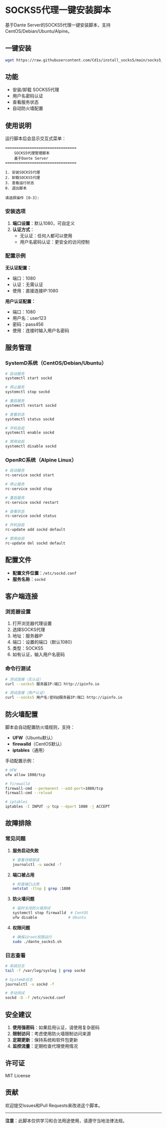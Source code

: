 # SOCKS5代理一键安装脚本

基于Dante Server的SOCKS5代理一键安装脚本，支持CentOS/Debian/Ubuntu/Alpine。

## 一键安装

```bash
wget https://raw.githubusercontent.com/Cd1s/install_socks5/main/socks5_dante.sh && chmod +x socks5_dante.sh && ./socks5_dante.sh
```

## 功能

- 安装/卸载 SOCKS5代理
- 用户名密码认证
- 查看服务状态
- 自动防火墙配置

## 使用说明

运行脚本后会显示交互式菜单：

```
================================
    SOCKS5代理管理脚本
    基于Dante Server
================================

1. 安装SOCKS5代理
2. 卸载SOCKS5代理
3. 查看运行状态
0. 退出脚本

请选择操作 [0-3]:
```

### 安装选项

1. **端口设置**：默认1080，可自定义
2. **认证方式**：
   - 无认证：任何人都可以使用
   - 用户名密码认证：更安全的访问控制

### 配置示例

**无认证配置：**
- 端口：1080
- 认证：无需认证
- 使用：直接连接IP:1080

**用户认证配置：**
- 端口：1080
- 用户名：user123
- 密码：pass456
- 使用：连接时输入用户名密码

## 服务管理

### SystemD系统（CentOS/Debian/Ubuntu）

```bash
# 启动服务
systemctl start sockd

# 停止服务
systemctl stop sockd

# 重启服务
systemctl restart sockd

# 查看状态
systemctl status sockd

# 开机自启
systemctl enable sockd

# 禁用自启
systemctl disable sockd
```

### OpenRC系统（Alpine Linux）

```bash
# 启动服务
rc-service sockd start

# 停止服务
rc-service sockd stop

# 重启服务
rc-service sockd restart

# 查看状态
rc-service sockd status

# 开机自启
rc-update add sockd default

# 禁用自启
rc-update del sockd default
```

## 配置文件

- **配置文件位置**：`/etc/sockd.conf`
- **服务名称**：`sockd`

## 客户端连接

### 浏览器设置

1. 打开浏览器代理设置
2. 选择SOCKS代理
3. 地址：服务器IP
4. 端口：设置的端口（默认1080）
5. 类型：SOCKS5
6. 如有认证，输入用户名密码

### 命令行测试

```bash
# 测试连接（无认证）
curl --socks5 服务器IP:端口 http://ipinfo.io

# 测试连接（用户认证）
curl --socks5 用户名:密码@服务器IP:端口 http://ipinfo.io
```

## 防火墙配置

脚本会自动配置防火墙规则，支持：

- **UFW**（Ubuntu默认）
- **firewalld**（CentOS默认）
- **iptables**（通用）

手动配置示例：

```bash
# UFW
ufw allow 1080/tcp

# firewalld
firewall-cmd --permanent --add-port=1080/tcp
firewall-cmd --reload

# iptables
iptables -I INPUT -p tcp --dport 1080 -j ACCEPT
```

## 故障排除

### 常见问题

1. **服务启动失败**
   ```bash
   # 查看详细错误
   journalctl -u sockd -f
   ```

2. **端口被占用**
   ```bash
   # 检查端口占用
   netstat -tlnp | grep :1080
   ```

3. **防火墙问题**
   ```bash
   # 临时关闭防火墙测试
   systemctl stop firewalld  # CentOS
   ufw disable              # Ubuntu
   ```

4. **权限问题**
   ```bash
   # 确保以root权限运行
   sudo ./dante_socks5.sh
   ```

### 日志查看

```bash
# 系统日志
tail -f /var/log/syslog | grep sockd

# SystemD日志
journalctl -u sockd -f

# 手动测试
sockd -D -f /etc/sockd.conf
```

## 安全建议

1. **使用强密码**：如果启用认证，请使用复杂密码
2. **限制访问**：考虑使用防火墙限制访问来源
3. **定期更新**：保持系统和软件包更新
4. **监控流量**：定期检查代理使用情况

## 许可证

MIT License

## 贡献

欢迎提交Issues和Pull Requests来改进这个脚本。

---

**注意**：此脚本仅供学习和合法用途使用，请遵守当地法律法规。
